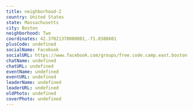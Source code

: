 ```yaml
---
title: neighborhood-2
country: United States
state: Massachusetts
city: Boston
neighborhood: Two
coordinates: 42.37021370000001,-71.0388601
plusCode: undefined
socialName: Facebook
socialURL: https://www.facebook.com/groups/free.code.camp.east.boston
chatName: undefined
chatURL: undefined
eventName: undefined
eventURL: undefined
leaderName: undefined
leaderURL: undefined
oldPhoto: undefined
coverPhoto: undefined
---
```

